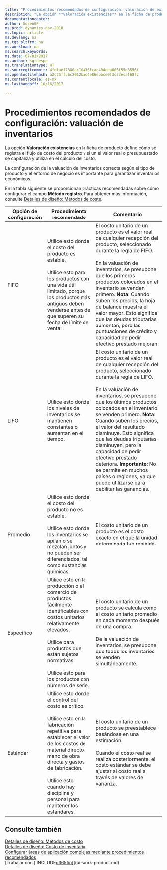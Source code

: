 ```yaml
---
title: "Procedimientos recomendados de configuración: valoración de existencias"
description: "La opción **Valoración existencias** en la ficha de producto define cómo se registra el flujo de costo del producto y si un el valor real o presupuestado se capitaliza y utiliza en el cálculo del costo."
documentationcenter: 
author: SorenGP
ms.prod: dynamics-nav-2018
ms.topic: article
ms.devlang: na
ms.tgt_pltfrm: na
ms.workload: na
ms.search.keywords: 
ms.date: 07/01/2017
ms.author: sgroespe
ms.translationtype: HT
ms.sourcegitcommit: 4fefaef7380ac10836fcac404eea006f55d8556f
ms.openlocfilehash: a2c25ffc6c2012bac4e86ebbce0f3c33ecaf68fc
ms.contentlocale: es-mx
ms.lasthandoff: 10/16/2017

---
```

# <a name="setup-best-practices-costing-method"></a>Procedimientos recomendados de configuración: valuación de inventarios
La opción **Valoración existencias** en la ficha de producto define cómo se registra el flujo de costo del producto y si un el valor real o presupuestado se capitaliza y utiliza en el cálculo del costo.  

 La configuración de la valuación de inventarios correcta según el tipo de producto y el entorno de negocio es importante para garantizar inventarios económicos.  

 En la tabla siguiente se proporcionan prácticas recomendadas sobre cómo configurar el campo **Método registro**. Para obtener más información, consulte [Detalles de diseño: Métodos de coste](design-details-costing-methods.md).  

|Opción de configuración|Procedimiento recomendado|Comentario|  
|------------------|-------------------|-------------|  
|FIFO|Utilice esto donde el costo del producto es estable.<br /><br /> Utilice esto para los productos con una vida útil limitado, porque los productos más antiguos deben venderse antes de que superen su fecha de límite de venta.|El costo unitario de un producto es el valor real de cualquier recepción del producto, seleccionado durante la regla de FIFO.<br /><br /> En la valuación de inventarios, se presupone que los primeros productos colocados en el inventario se venden primero. **Nota**: Cuando suben los precios, la hoja de balance muestra el valor mayor. Esto significa que las deudas tributarias aumentan, pero las puntuaciones de crédito y capacidad de pedir efectivo prestado mejoran.|  
|LIFO|Utilice esto donde los niveles de inventarios se mantienen constantes o aumentan en el tiempo.|El costo unitario de un producto es el valor real de cualquier recepción del producto, seleccionado durante la regla de LIFO.<br /><br /> En la valuación de inventarios, se presupone que los últimos productos colocados en el inventario se venden primero. **Nota**: Cuando suben los precios, el valor del resultado disminuye. Esto significa que las deudas tributarias disminuyen, pero la capacidad de pedir efectivo prestado deteriora. **Importante:**  No se permite en muchos países o regiones, ya que puede utilizarse para debilitar las ganancias.|  
|Promedio|Utilice esto donde el costo del producto no es estable.<br /><br /> Utilice esto donde los inventarios se apilan o se mezclan juntos y no pueden ser diferenciados, tal como sustancias químicas.|El costo unitario de un producto es el costo exacto en el que la unidad determinada fue recibida.|  
|Específico|Utilice esto en la producción o el comercio de productos fácilmente identificables con costos unitarios relativamente elevados.<br /><br /> Utilice para productos que están sujetos normativas.<br /><br /> Utilice esto para los productos con números de serie.|El costo unitario de un producto se calcula como el costo unitario promedio en cada momento después de una compra.<br /><br /> De la valuación de inventarios, se presupone que todos los inventarios se venden simultáneamente.|  
|Estándar|Utilice esto donde el control del costo es crítico.<br /><br /> Utilice esto en la fabricación repetitiva para establecer el valor de los costos de material directo, mano de obra directa y gastos de fabricación.<br /><br /> Utilice esto cuando hay disciplina y personal para mantener los estándares.|El costo unitario de un producto se preestablece basándose en una estimación.<br /><br /> Cuando el costo real se realiza posteriormente, el costo estándar se debe ajustar al costo real a través de valores de varianza.|  

## <a name="see-also"></a>Consulte también  
 [Detalles de diseño: Métodos de costo](design-details-costing-methods.md)   
 [Detalles de diseño: Costo de inventario](design-details-inventory-costing.md)   
 [Configurar áreas de aplicación complejas mediante procedimientos recomendados](set-up-complex-application-areas-using-best-practices.md)  
 [Trabajar con [!INCLUDE[d365fin](includes/d365fin_md.md)]](ui-work-product.md)

